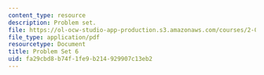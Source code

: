 ```yaml
---
content_type: resource
description: Problem set.
file: https://ol-ocw-studio-app-production.s3.amazonaws.com/courses/2-004-dynamics-and-control-ii-spring-2008/fa29cbd8b74f1fe9b214929907c13eb2_ps6.pdf
file_type: application/pdf
resourcetype: Document
title: Problem Set 6
uid: fa29cbd8-b74f-1fe9-b214-929907c13eb2
---
```

